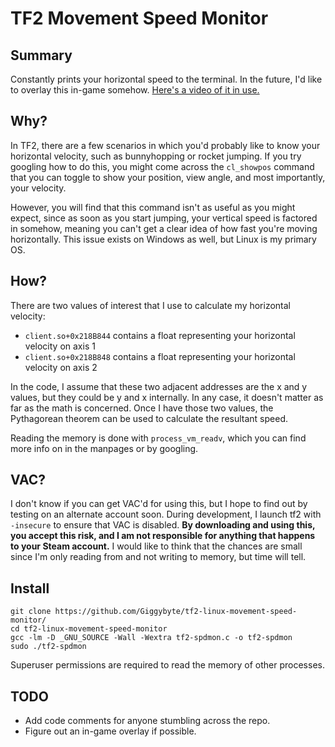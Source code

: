 # TF2 Movement Speed Monitor

## Summary
Constantly prints your horizontal speed to the terminal. In the future, I'd 
like to overlay this in-game somehow.
[Here's a video of it in use.](https://www.youtube.com/watch?v=9EFNWbolUos)

## Why?
In TF2, there are a few scenarios in which you'd probably like to know your 
horizontal velocity, such as bunnyhopping or rocket jumping. If you try googling
how to do this, you might come across the `cl_showpos` command that you can 
toggle to show your position, view angle, and most importantly, your velocity.

However, you will find that this command isn't as useful as you might expect, 
since as soon as you start jumping, your vertical speed is factored in somehow,
meaning you can't get a clear idea of how fast you're moving horizontally. This
issue exists on Windows as well, but Linux is my primary OS.

## How?
There are two values of interest that I use to calculate my horizontal velocity:
- `client.so+0x218B844` contains a float representing your horizontal velocity
   on axis 1
- `client.so+0x218B848` contains a float representing your horizontal velocity
   on axis 2

In the code, I assume that these two adjacent addresses are the x and y values,
but they could be y and x internally. In any case, it doesn't matter as far as 
the math is concerned. Once I have those two values, the Pythagorean theorem can
be used to calculate the resultant speed.

Reading the memory is done with `process_vm_readv`, which you can find more info
on in the manpages or by googling.

## VAC?
I don't know if you can get VAC'd for using this, but I hope to find out by 
testing on an alternate account soon. During development, I launch tf2 with
`-insecure` to ensure that VAC is disabled. **By downloading and using this, 
you accept this risk, and I am not responsible for anything that happens to your
Steam account.** I would like to think that the chances are small since I'm only
reading from and not writing to memory, but time will tell.

## Install
```
git clone https://github.com/Giggybyte/tf2-linux-movement-speed-monitor/
cd tf2-linux-movement-speed-monitor
gcc -lm -D _GNU_SOURCE -Wall -Wextra tf2-spdmon.c -o tf2-spdmon
sudo ./tf2-spdmon
```
Superuser permissions are required to read the memory of other processes.

## TODO
- Add code comments for anyone stumbling across the repo.
- Figure out an in-game overlay if possible.
